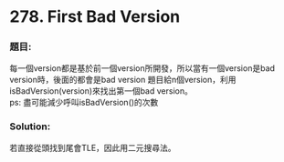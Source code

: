 ﻿<h1>278. First Bad Version</h1>

<h3>題目:</h3>
每一個version都是基於前一個version所開發，所以當有一個version是bad version時，後面的都會是bad version
題目給n個version，利用isBadVersion(version)來找出第一個bad version。<br>
ps: 盡可能減少呼叫isBadVersion()的次數<br>
<h3>Solution:</h3>
若直接從頭找到尾會TLE，因此用二元搜尋法。
